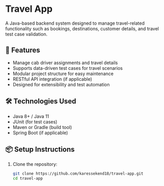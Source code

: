 
# Travel App

A Java-based backend system designed to manage travel-related functionality such as bookings, destinations, customer details, and travel test case validation.

## 🚀 Features

- Manage cab driver assignments and travel details
- Supports data-driven test cases for travel scenarios
- Modular project structure for easy maintenance
- RESTful API integration (if applicable)
- Designed for extensibility and test automation


## 🛠 Technologies Used

- Java 8+ / Java 11
- JUnit (for test cases)
- Maven or Gradle (build tool)
- Spring Boot (if applicable)

## 📦 Setup Instructions

1. Clone the repository:
   ```bash
   git clone https://github.com/karessekend18/travel-app.git
   cd travel-app



